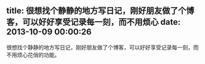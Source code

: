 title: 很想找个静静的地方写日记，刚好朋友做了个博客，可以好好享受记录每一刻，而不用烦心
date: 2013-10-09 00:00:26
---

很想找个静静的地方写日记，刚好朋友做了个博客，可以好好享受记录每一刻，而不用烦心花俏的功能。